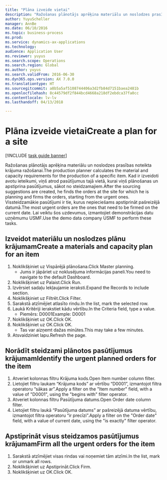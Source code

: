 ```yaml
--- 
title: "Plāna izveide vietai"
description: "Ražošanas plānotājs aprēķina materiālu un noslodzes prasības noteikta krājuma ražošanai."
author: YuyuScheller
manager: AnnBe
ms.date: 06/10/2016
ms.topic: business-process
ms.prod: 
ms.service: dynamics-ax-applications
ms.technology: 
audience: Application User
ms.reviewer: yuyus
ms.search.scope: Operations
ms.search.region: Global
ms.author: yuyus
ms.search.validFrom: 2016-06-30
ms.dyn365.ops.version: AX 7.0.0
ms.translationtype: HT
ms.sourcegitcommit: a8b5a5af5108744406a3d2fb84d7151baea2481b
ms.openlocfilehash: 8c44579df2f844bcd4668a218df2ebdca37fa0cc
ms.contentlocale: lv-lv
ms.lasthandoff: 04/13/2018

---
```

# <a name="create-a-plan-for-a-site"></a><span data-ttu-id="76439-103">Plāna izveide vietai</span><span class="sxs-lookup"><span data-stu-id="76439-103">Create a plan for a site</span></span>

[!INCLUDE [task guide banner](../../includes/task-guide-banner.md)]

<span data-ttu-id="76439-104">Ražošanas plānotājs aprēķina materiālu un noslodzes prasības noteikta krājuma ražošanai.</span><span class="sxs-lookup"><span data-stu-id="76439-104">The production planner calculates the material and capacity requirements for the production of a specific item.</span></span> <span data-ttu-id="76439-105">Kad ir izveidoti avotu ieteikumi, viņš atrod pasūtījumus tajā vietā, kurai viņš plānošanas un apstiprina pasūtījumus, sākot no steidzamajiem.</span><span class="sxs-lookup"><span data-stu-id="76439-105">After the sourcing suggestions are created, he finds the orders at the site for which he is planning and firms the orders, starting from the urgent ones.</span></span> <span data-ttu-id="76439-106">Vissteidzamākie pasūtījumi ir tie, kurus nepieciešams apstiprināt pašreizējā datumā.</span><span class="sxs-lookup"><span data-stu-id="76439-106">The most urgent orders are the ones that need to be firmed on the current date.</span></span> <span data-ttu-id="76439-107">Lai veiktu šos uzdevumus, izmantojiet demonstrācijas datu uzņēmumu USMF.</span><span class="sxs-lookup"><span data-stu-id="76439-107">Use the demo data company USMF to perform these tasks.</span></span>


## <a name="create-a-materials-and-capacity-plan-for-an-item"></a><span data-ttu-id="76439-108">Izveidot materiālu un noslodzes plānu krājumam</span><span class="sxs-lookup"><span data-stu-id="76439-108">Create a materials and capacity plan for an item</span></span>
1. <span data-ttu-id="76439-109">Noklikšķiniet uz Vispārējā plānošana.</span><span class="sxs-lookup"><span data-stu-id="76439-109">Click Master planning.</span></span>
    * <span data-ttu-id="76439-110">Jums ir jāpāriet uz noklusējuma informācijas paneli.</span><span class="sxs-lookup"><span data-stu-id="76439-110">You need to navigate to the default Dashboard.</span></span>  
2. <span data-ttu-id="76439-111">Noklikšķiniet uz Palaist.</span><span class="sxs-lookup"><span data-stu-id="76439-111">Click Run.</span></span>
3. <span data-ttu-id="76439-112">Izvērsiet sadaļu Iekļaujamie ieraksti.</span><span class="sxs-lookup"><span data-stu-id="76439-112">Expand the Records to include section.</span></span>
4. <span data-ttu-id="76439-113">Noklikšķiniet uz Filtrēt.</span><span class="sxs-lookup"><span data-stu-id="76439-113">Click Filter.</span></span>
5. <span data-ttu-id="76439-114">Sarakstā atzīmējiet atlasīto rindu.</span><span class="sxs-lookup"><span data-stu-id="76439-114">In the list, mark the selected row.</span></span>
6. <span data-ttu-id="76439-115">Laukā Kritēriji ierakstiet kādu vērtību.</span><span class="sxs-lookup"><span data-stu-id="76439-115">In the Criteria field, type a value.</span></span>
    * <span data-ttu-id="76439-116">Piemērs: D0001</span><span class="sxs-lookup"><span data-stu-id="76439-116">Example: D0001</span></span>  
7. <span data-ttu-id="76439-117">Noklikšķiniet uz OK.</span><span class="sxs-lookup"><span data-stu-id="76439-117">Click OK.</span></span>
8. <span data-ttu-id="76439-118">Noklikšķiniet uz OK.</span><span class="sxs-lookup"><span data-stu-id="76439-118">Click OK.</span></span>
    * <span data-ttu-id="76439-119">Tas var aizņemt dažas minūtes.</span><span class="sxs-lookup"><span data-stu-id="76439-119">This may take a few minutes.</span></span>  
9. <span data-ttu-id="76439-120">Atsvaidziniet lapu.</span><span class="sxs-lookup"><span data-stu-id="76439-120">Refresh the page.</span></span>

## <a name="identify-the-urgent-planned-orders-for-the-item"></a><span data-ttu-id="76439-121">Norādīt steidzami plānotos pasūtījumus krājumam</span><span class="sxs-lookup"><span data-stu-id="76439-121">Identify the urgent planned orders for the item</span></span>
1. <span data-ttu-id="76439-122">Atveriet kolonnas filtru Krājuma kods.</span><span class="sxs-lookup"><span data-stu-id="76439-122">Open Item number column filter.</span></span>
2. <span data-ttu-id="76439-123">Lietojiet filtru laukam “Krājuma kods” ar vērtību “D0001”, izmantojot filtra operatoru “sākas ar”.</span><span class="sxs-lookup"><span data-stu-id="76439-123">Apply a filter on the "Item number" field, with a value of "D0001", using the "begins with" filter operator.</span></span>
3. <span data-ttu-id="76439-124">Atveriet kolonnas filtru Pasūtījuma datums.</span><span class="sxs-lookup"><span data-stu-id="76439-124">Open Order date column filter.</span></span>
4. <span data-ttu-id="76439-125">Lietojiet filtru laukā “Pasūtījuma datums” ar pašreizējā datuma vērtību, izmantojot filtra operatoru “ir precīzi”.</span><span class="sxs-lookup"><span data-stu-id="76439-125">Apply a filter on the "Order date" field, with a value of current date, using the "is exactly" filter operator.</span></span>

## <a name="firm-all-the-urgent-orders-for-the-item"></a><span data-ttu-id="76439-126">Apstiprināt visus steidzamos pasūtījumus krājumam</span><span class="sxs-lookup"><span data-stu-id="76439-126">Firm all the urgent orders for the item</span></span>
1. <span data-ttu-id="76439-127">Sarakstā atzīmējiet visas rindas vai noņemiet tām atzīmi.</span><span class="sxs-lookup"><span data-stu-id="76439-127">In the list, mark or unmark all rows.</span></span>
2. <span data-ttu-id="76439-128">Noklikšķiniet uz Apstiprināt.</span><span class="sxs-lookup"><span data-stu-id="76439-128">Click Firm.</span></span>
3. <span data-ttu-id="76439-129">Noklikšķiniet uz OK.</span><span class="sxs-lookup"><span data-stu-id="76439-129">Click OK.</span></span>


